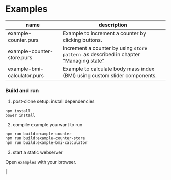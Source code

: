 # Examples

|name|description|
|---|---|
|example-counter.purs|Example to increment a counter by clicking buttons.|
|example-counter-store.purs|Increment a counter by using `store pattern `as described in chapter ["Managing state"](https://outwatch.github.io/managing-state.html?lang=purescript)|
|example-bmi-calculator.purs|Example to calculate body mass index (BMI) using custom slider components.


### Build and run

1. post-clone setup: install dependencies

```shell
npm install
bower install
```

2. compile example you want to run

```shell
npm run build:example-counter
npm run build:example-counter-store
npm run build:example-bmi-calculator
```

3. start a static webserver

Open `examples` with your browser.



|

